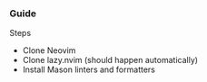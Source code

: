 ### Guide

Steps
- Clone Neovim
- Clone lazy.nvim (should happen automatically)
- Install Mason linters and formatters
